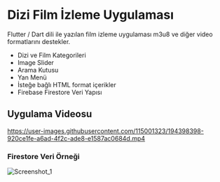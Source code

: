 # Dizi Film İzleme Uygulaması

Flutter / Dart dili ile yazılan film izleme uygulaması m3u8 ve diğer video formatlarını destekler.
- Dizi ve Film Kategorileri
- Image Slider
- Arama Kutusu
- Yan Menü
- İsteğe bağlı HTML format içerikler
- Firebase Firestore Veri Yapısı

## Uygulama Videosu

https://user-images.githubusercontent.com/115001323/194398398-920ce1fe-a6ad-4f2c-ade8-e1587ac0684d.mp4

### Firestore Veri Örneği

![Screenshot_1](https://user-images.githubusercontent.com/115001323/194403072-60411aa4-4891-4792-9871-a15710e00bbc.png)
